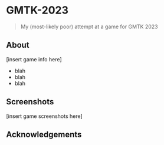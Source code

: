 # GMTK-2023

> My (most-likely poor) attempt at a game for GMTK 2023

## About
[insert game info here]
- blah
- blah
- blah

## Screenshots
[insert game screenshots here]
![]()

## Acknowledgements
